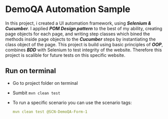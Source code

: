 # DemoQA Automation Sample
In this project, i created a UI automation framework, using _**Selenium & Cucumber**_. I applied _**POM Design pattern**_ to the best of my ability, creating page objects for each page, and writing step classes which bined the methods inside page objects to the _**Cucumber**_ steps by instantiating the class object of the page. This project is build using basic principles of _**OOP**_, combines _**BDD**_ with Selenium to test integrity of the website. Therefore this project is scalible for future tests on this specific website.

## Run on terminal

- Go to project folder on terminal

- Sumbit `mvn clean test`

- To run a specific scenario you can use the scenario tags:

    ```yml
    mvn clean test @SCN-DemoQA-Form-1
    ```

